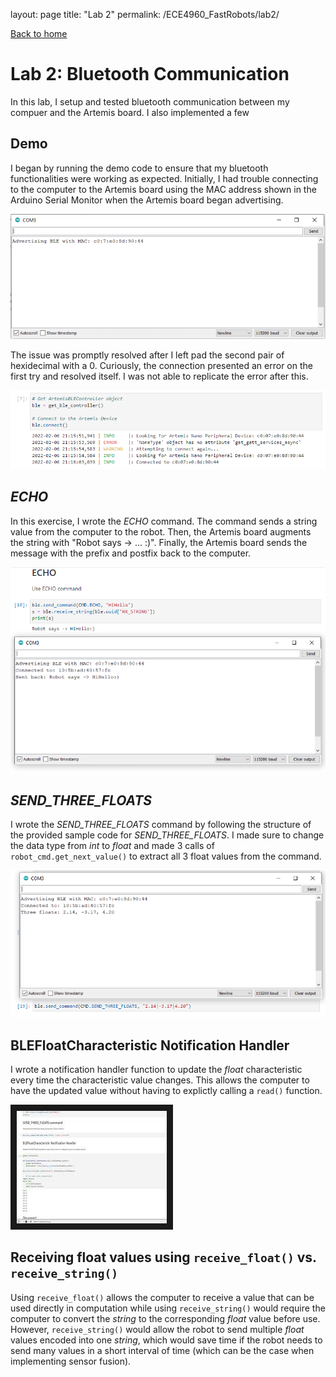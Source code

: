 layout: page
title: "Lab 2"
permalink: /ECE4960_FastRobots/lab2/

[Back to home](https://jojoliangs.github.io/ECE4960_FastRobots/ "ECE 4960 - Jojo Liang - Home")

# Lab 2: Bluetooth Communication
In this lab, I setup and tested bluetooth communication between my compuer and the Artemis board. I also implemented a few 

## Demo 
I began by running the demo code to ensure that my bluetooth functionalities were working as expected. Initially, I had trouble connecting to the computer to the Artemis board using the MAC address shown in the Arduino Serial Monitor when the Artemis board began advertising. 

![Serial Monitor Advertising](assets/img/lab2/ble_arduino_initialRunSerialMonitor.PNG)

The issue was promptly resolved after I left pad the second pair of hexidecimal with a 0. Curiously, the connection presented an error on the first try and resolved itself. I was not able to replicate the error after this. 

![Serial Monitor Advertising](assets/img/lab2/demo_connectAfterError.PNG)

## _ECHO_
In this exercise, I wrote the _ECHO_ command. The command sends a string value from the computer to the robot. Then, the Artemis board augments the string with "Robot says -> ... :)". Finally, the Artemis board sends the message with the prefix and postfix back to the computer. 

![Serial Monitor Advertising](assets/img/lab2/echo.PNG)

## *SEND_THREE_FLOATS*
I wrote the *SEND_THREE_FLOATS* command by following the structure of the provided sample code for *SEND_THREE_FLOATS*. I made sure to change the data type from *int* to *float* and made 3 calls of `robot_cmd.get_next_value()` to extract all 3 float values from the command.

![Serial Monitor Advertising](assets/img/lab2/send_three_floats.PNG)

## BLEFloatCharacteristic Notification Handler
I wrote a notification handler function to update the _float_ characteristic every time the characteristic value changes. This allows the computer to have the updated value without having to explictly calling a `read()` function. 

<a href="http://www.youtube.com/watch?feature=player_embedded&v=81FBkbI4aaY
" target="_blank"><img src="assets/img/lab2/notifHandler_thumbnail.jpg" 
alt="LINK TO NOTIFICATION HANDLER DEMO " width="240" height="180" border="10" /></a>

## Receiving float values using `receive_float()` vs. `receive_string()` 
Using `receive_float()` allows the computer to receive a value that can be used directly in computation while using `receive_string()` would require the computer to convert the *string* to the corresponding *float* value before use. However, `receive_string()` would allow the robot to send multiple *float* values encoded into one *string*, which would save time if the robot needs to send many values in a short interval of time (which can be the case when implementing sensor fusion). 